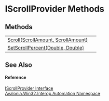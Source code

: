 # IScrollProvider Methods




## Methods
<table>
<tr>
<td><a href="M_Avalonia_Win32_Interop_Automation_IScrollProvider_Scroll">Scroll(ScrollAmount, ScrollAmount)</a></td>
<td> </td>
</tr>
<tr>
<td><a href="M_Avalonia_Win32_Interop_Automation_IScrollProvider_SetScrollPercent">SetScrollPercent(Double, Double)</a></td>
<td> </td>
</tr>
</table>

## See Also


#### Reference
<a href="T_Avalonia_Win32_Interop_Automation_IScrollProvider">IScrollProvider Interface</a>  
<a href="N_Avalonia_Win32_Interop_Automation">Avalonia.Win32.Interop.Automation Namespace</a>  
